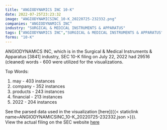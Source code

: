 ```yaml
---
title: "ANGIODYNAMICS INC 10-K"
date: 2022-07-25T23:23:32
image: "ANGIODYNAMICSINC_10-K_20220725-232332.png"
companies: "ANGIODYNAMICS INC"
industry: "SURGICAL & MEDICAL INSTRUMENTS & APPARATUS"
tags: ["ANGIODYNAMICS INC","SURGICAL & MEDICAL INSTRUMENTS & APPARATUS","07-22-2022","10-K"]
forms: "10-K"
---
```

ANGIODYNAMICS INC, which is in the Surgical & Medical Instruments & Apparatus [3841] industry, SEC 10-K filing on July 22, 2022 had 29516 (cleaned) words - 600 were utilized for the visualizations.

Top Words:
1. may - 403 instances
2. company - 352 instances
3. products - 243 instances
4. financial - 213 instances
5. 2022 - 204 instances


See the parsed data used in the visualization [here]({{< staticlink name=ANGIODYNAMICSINC_10-K_20220725-232332.json >}}).  
View the actual filing on the SEC website [here](https://www.sec.gov/Archives/edgar/data/1275187/0001275187-22-000017.txt)